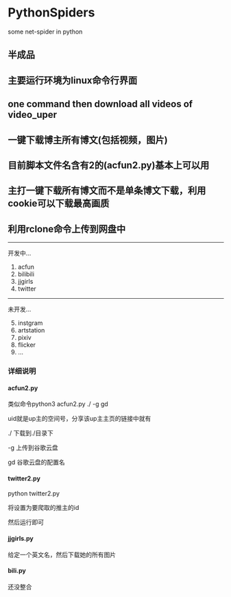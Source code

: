 # PythonSpiders
some net-spider in python

## 半成品
## 主要运行环境为linux命令行界面
## one command then download all videos of video_uper
## 一键下载博主所有博文(包括视频，图片)
## 目前脚本文件名含有2的(acfun2.py)基本上可以用
## 主打一键下载所有博文而不是单条博文下载，利用cookie可以下载最高画质
## 利用rclone命令上传到网盘中

-------------------
开发中...

1. acfun
2. bilibili
3. jjgirls
4. twitter

-------------------
未开发...

5. instgram
6. artstation
7. pixiv
8. flicker
9. ...

### 详细说明

#### acfun2.py

类似命令python3 acfun2.py <uid> ./ -g gd

uid就是up主的空间号，分享该up主主页的链接中就有

./ 下载到./目录下

-g 上传到谷歌云盘

gd 谷歌云盘的配置名

#### twitter2.py

python twitter2.py <id>

将<id>设置为要爬取的推主的id

然后运行即可

#### jjgirls.py

给定一个英文名，然后下载她的所有图片


#### bili.py

还没整合


